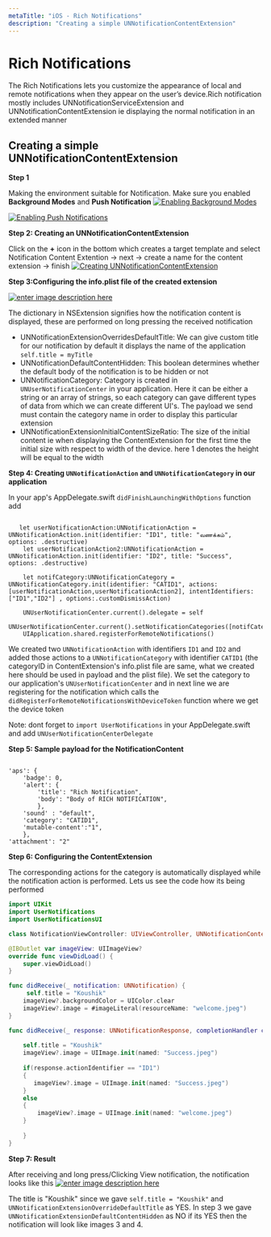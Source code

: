 ```yaml
---
metaTitle: "iOS - Rich Notifications"
description: "Creating a simple UNNotificationContentExtension"
---
```


# Rich Notifications


The Rich Notifications lets you customize the appearance of local and remote notifications when they appear on the user’s device.Rich notification mostly includes UNNotificationServiceExtension and UNNotificationContentExtension ie displaying the normal notification in an extended manner



## Creating a simple UNNotificationContentExtension


**Step 1**

Making the environment suitable for Notification. Make sure you enabled **Background Modes** and **Push Notification** [<img src="https://i.stack.imgur.com/Y6JlQ.png" alt="Enabling Background Modes" />](https://i.stack.imgur.com/Y6JlQ.png)

[<img src="https://i.stack.imgur.com/6pvyj.png" alt="Enabling Push Notifications" />](https://i.stack.imgur.com/6pvyj.png)

**Step 2: Creating an UNNotificationContentExtension**

Click on the **+** icon in the bottom which creates a target template and select Notification Content Extention -> next -> create a name for the content extension -> finish [<img src="https://i.stack.imgur.com/bpCjg.png" alt="Creating UNNotificationContentExtension" />](https://i.stack.imgur.com/bpCjg.png)

**Step 3:Configuring the info.plist file of the created extension**

[<img src="https://i.stack.imgur.com/CDSun.png" alt="enter image description here" />](https://i.stack.imgur.com/CDSun.png)

The dictionary in NSExtension signifies how the notification content is displayed, these are performed on long pressing the received notification

- UNNotificationExtensionOverridesDefaultTitle: We can give custom title for our notification by default it displays the name of the application `self.title = myTitle`
- UNNotificationDefaultContentHidden: This boolean determines whether the default body of the notification is to be hidden or not
- UNNotificationCategory: Category is created in `UNUserNotificationCenter` in your application. Here it can be either a string or an array of strings, so each category can gave different types of data from which we can create different UI's. The payload we send must contain the category name in order to display this particular extension
- UNNotificationExtensionInitialContentSizeRatio: The size of the initial content ie when displaying the ContentExtension for the first time the initial size with respect to width of the device. here 1 denotes the height will be equal to the width

**Step 4: Creating `UNNotificationAction` and `UNNotificationCategory` in our application**

In your app's AppDelegate.swift `didFinishLaunchingWithOptions` function add

```

   let userNotificationAction:UNNotificationAction = UNNotificationAction.init(identifier: "ID1", title: "வணக்கம்", options: .destructive)
    let userNotificationAction2:UNNotificationAction = UNNotificationAction.init(identifier: "ID2", title: "Success", options: .destructive)
    
    let notifCategory:UNNotificationCategory = UNNotificationCategory.init(identifier: "CATID1", actions: [userNotificationAction,userNotificationAction2], intentIdentifiers: ["ID1","ID2"] , options:.customDismissAction)
    
    UNUserNotificationCenter.current().delegate = self
    UNUserNotificationCenter.current().setNotificationCategories([notifCategory])
    UIApplication.shared.registerForRemoteNotifications()

```

We created two `UNNotificationAction` with identifiers `ID1` and `ID2` and added those actions to a `UNNotificationCategory` with identifier `CATID1` (the categoryID in ContentExtension's info.plist file are same, what we created here should be used in payload and the plist file). We set the category to our application's `UNUserNotificationCenter` and in next line we are registering for the notification which calls the `didRegisterForRemoteNotificationsWithDeviceToken` function where we get the device token

Note: dont forget to `import UserNotifications` in your AppDelegate.swift and add `UNUserNotificationCenterDelegate`

**Step 5: Sample payload for the NotificationContent**

```

'aps': {
    'badge': 0,
    'alert': {
        'title': "Rich Notification",
        'body': "Body of RICH NOTIFICATION",
        },
    'sound' : "default",
    'category': "CATID1",
    'mutable-content':"1",
    },
'attachment': "2"

```

**Step 6: Configuring the ContentExtension**

The corresponding actions for the category is automatically displayed while the notification action is performed. Lets us see the code how its being performed

```swift
import UIKit
import UserNotifications
import UserNotificationsUI

class NotificationViewController: UIViewController, UNNotificationContentExtension {

@IBOutlet var imageView: UIImageView?
override func viewDidLoad() {
    super.viewDidLoad()
}

func didReceive(_ notification: UNNotification) {
     self.title = "Koushik"
    imageView?.backgroundColor = UIColor.clear
    imageView?.image = #imageLiteral(resourceName: "welcome.jpeg")
}

func didReceive(_ response: UNNotificationResponse, completionHandler completion: @escaping (UNNotificationContentExtensionResponseOption) -> Void) {
    
    self.title = "Koushik"
    imageView?.image = UIImage.init(named: "Success.jpeg")
    
    if(response.actionIdentifier == "ID1")
    {
       imageView?.image = UIImage.init(named: "Success.jpeg")
    }
    else
    {
        imageView?.image = UIImage.init(named: "welcome.jpeg")
    }
    
    }
}

```

**Step 7: Result**

After receiving and long press/Clicking View notification, the notification looks like this [<img src="https://i.stack.imgur.com/BOkQC.jpg" alt="enter image description here" />](https://i.stack.imgur.com/BOkQC.jpg)

The title is "Koushik" since we gave `self.title = "Koushik"` and `UNNotificationExtensionOverrideDefaultTitle` as YES. In step 3 we gave `UNNotificationExtensionDefaultContentHidden` as NO if its YES then the notification will look like images 3 and 4.

